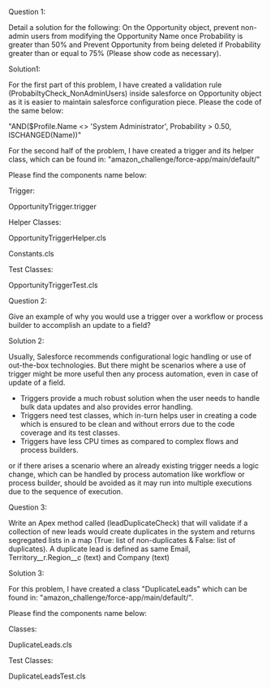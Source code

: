 Question 1:

Detail a solution for the following: On the Opportunity object, prevent non-admin users from modifying the Opportunity Name once Probability is greater than 50% and Prevent Opportunity from being deleted if Probability greater than or equal to 75% (Please show code as necessary).

Solution1:

For the first part of this problem, I have created a validation rule (ProbabiltyCheck_NonAdminUsers) inside salesforce on Opportunity object as it is easier to maintain salesforce configuration piece. Please the code of the same below:

"AND($Profile.Name <> 'System Administrator', Probability > 0.50, ISCHANGED(Name))"

For the second half of the problem, I have created a trigger and its helper class, which can be found in: "amazon_challenge/force-app/main/default/"

Please find the components name below:

Trigger:

OpportunityTrigger.trigger

Helper Classes:

OpportunityTriggerHelper.cls

Constants.cls

Test Classes:

OpportunityTriggerTest.cls




Question 2:

Give an example of why you would use a trigger over a workflow or process builder to accomplish an update to a field?

Solution 2:

Usually, Salesforce recommends configurational logic handling or use of out-the-box technologies. But there might be scenarios where a use of trigger might be more useful then any process automation, even in case of update of a field.

  - Triggers provide a much robust solution when the user needs to handle bulk data updates and also provides error handling.
  - Triggers need test classes, which in-turn helps user in creating a code which is ensured to be clean and without errors due to the code coverage and its test 
    classes.
  - Triggers have less CPU times as compared to complex flows and process builders.

  or if there arises a scenario where an already existing trigger needs a logic change, which can be handled by process automation like workflow or process builder, should be avoided as it may run into multiple executions due to the sequence of execution.




Question 3:

Write an Apex method called (leadDuplicateCheck) that will validate if a collection of new leads would create duplicates in the system and returns segregated lists in a map (True: list of non-duplicates & False: list of duplicates). A duplicate lead is defined as same Email, Territory__r.Region__c (text) and Company (text)

Solution 3:

For this problem, I have created a class "DuplicateLeads" which can be found in: "amazon_challenge/force-app/main/default/".

Please find the components name below:

Classes:

DuplicateLeads.cls

Test Classes:

DuplicateLeadsTest.cls